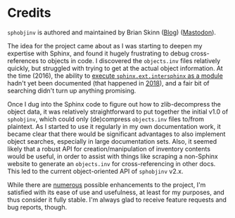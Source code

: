 Credits
=======

`sphobjinv` is authored and maintained by Brian Skinn
([Blog](https://bskinn.github.io))
([Mastodon](https://fosstodon.org/@btskinn)).

The idea for the project came about as I was starting to deepen my expertise
with Sphinx, and found it hugely frustrating to debug cross-references to
objects in code. I discovered the `objects.inv` files relatively quickly, but
struggled with trying to get at the actual object information. At the time
(2016), the ability to
[execute `sphinx.ext.intersphinx` as a module](https://www.sphinx-doc.org/en/master/usage/extensions/intersphinx.html#showing-all-links-of-an-intersphinx-mapping-file)
hadn't yet been documented (that happened in
[2018](https://github.com/sphinx-doc/sphinx/commit/7aaba1758a4622298d15339fddd8556eb221af86)),
and a fair bit of searching didn't turn up anything promising.

Once I dug into the Sphinx code to figure out how to zlib-decompress the object
data, it was relatively straightforward to put together the initial v1.0 of
`sphobjinv`, which could only (de)compress `objects.inv` files to/from
plaintext. As I started to use it regularly in my own documentation work, it
became clear that there would be significant advantages to also implement object
searches, especially in large documentation sets. Also, it seemed likely that a
robust API for creation/manipulation of inventory contents would be useful, in
order to assist with things like scraping a non-Sphinx website to generate an
`objects.inv` for cross-referencing in other docs. This led to the current
object-oriented API of `sphobjinv` v2.x.

While there are [numerous](https://github.com/bskinn/sphobjinv/issues) possible
enhancements to the project, I'm satisfied with its ease of use and usefulness,
at least for my purposes, and thus consider it fully stable. I'm always glad to
receive feature requests and bug reports, though.
